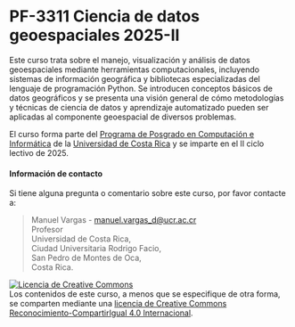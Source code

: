 # PF-3311 Ciencia de datos geoespaciales 2025-II

Este curso trata sobre el manejo, visualización y análisis de datos geoespaciales mediante herramientas computacionales, incluyendo sistemas de información geográfica y bibliotecas especializadas del lenguaje de programación Python. Se introducen conceptos básicos de datos geográficos y se presenta una visión general de cómo metodologías y técnicas de ciencia de datos y aprendizaje automatizado pueden ser aplicadas al componente geoespacial de diversos problemas.

El curso forma parte del [Programa de Posgrado en Computación e Informática](http://www.pci.ucr.ac.cr/) de la [Universidad de Costa Rica](https://www.ucr.ac.cr/) y se imparte en el II ciclo lectivo de 2025.

#### Información de contacto

Si tiene alguna pregunta o comentario sobre este curso, por favor contacte a:

> Manuel Vargas - manuel.vargas_d@ucr.ac.cr  
Profesor  
Universidad de Costa Rica,  
Ciudad Universitaria Rodrigo Facio,  
San Pedro de Montes de Oca,  
Costa Rica.

<a rel="license" href="http://creativecommons.org/licenses/by-sa/4.0/"><img alt="Licencia de Creative Commons" style="border-width:0" src="https://i.creativecommons.org/l/by-sa/4.0/88x31.png" /></a><br />Los contenidos de este curso, a menos que se especifique de otra forma, se comparten mediante una <a rel="license" href="http://creativecommons.org/licenses/by-sa/4.0/">licencia de Creative Commons Reconocimiento-CompartirIgual 4.0 Internacional</a>.
